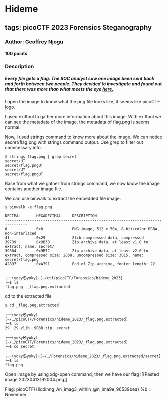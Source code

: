 # Hideme
## tags: picoCTF 2023 Forensics Steganography
### Author: Geoffrey Njogu
#### 100 points
### Description
##### Every file gets a flag. The SOC analyst saw one image been sent back and forth between two people. They decided to investigate and found out that there was more than what meets the eye [here.](https://artifacts.picoctf.net/c/261/flag.png)

I open the image to know what the png file looks like, it seems like picoCTF logo.

I used exiftool to gather more information about this image. With exiftool we can see the metadata of the image, the metadata of flag.png is seems normal.

Now, I used strings command to know more about the image. We can notice secret/flag.png with strings command output. Use grep to filter out unnecessary info.
```console
$ strings flag.png | grep secret
secret/UT
secret/flag.pngUT
secret/UT
secret/flag.pngUT
```

Base from what we gather from strings command, we now know the image contains another image file. 

We can use binwalk to extract the embedded file image.
```console
$ binwalk -e flag.png 

DECIMAL       HEXADECIMAL     DESCRIPTION
--------------------------------------------------------------------------------
0             0x0             PNG image, 512 x 504, 8-bit/color RGBA, non-interlaced
41            0x29            Zlib compressed data, compressed
39739         0x9B3B          Zip archive data, at least v1.0 to extract, name: secret/
39804         0x9B7C          Zip archive data, at least v2.0 to extract, compressed size: 2858, uncompressed size: 3015, name: secret/flag.png
42897         0xA791          End of Zip archive, footer length: 22

                                                                                               
┌──(yoky㉿yoky)-[~/ctf/picoCTF/Forensics/hideme_2023]
└─$ ls         
flag.png  _flag.png.extracted
```

cd to the extracted file
```console
$ cd _flag.png.extracted              
                                                                                               
┌──(yoky㉿yoky)-[~/…/picoCTF/Forensics/hideme_2023/_flag.png.extracted]
└─$ ls
29  29.zlib  9B3B.zip  secret
                                                                                               
┌──(yoky㉿yoky)-[~/…/picoCTF/Forensics/hideme_2023/_flag.png.extracted]
└─$ cd secret                     
                                                                                               
┌──(yoky㉿yoky)-[~/…/Forensics/hideme_2023/_flag.png.extracted/secret]
└─$ ls
flag.png
```

Open image by using xdg-open command, then we have our flag ![[Pasted image 20230413192004.png]]

Flag: picoCTF{Hiddinng_An_imag3_within_@n_ima9e_96539bea}
%b : November